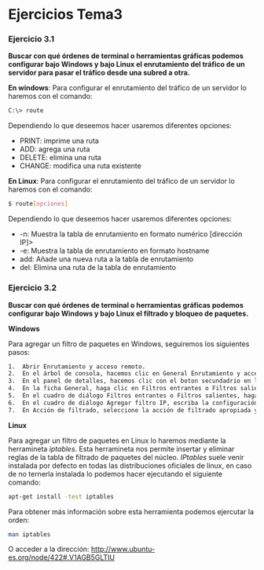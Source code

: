 # Ejercicios Tema3

### Ejercicio 3.1
**Buscar con qué órdenes de terminal o herramientas gráficas podemos configurar bajo Windows y bajo Linux el enrutamiento del tráfico de un servidor para pasar el tráfico desde una subred a otra.**

**En windows**:
Para configurar el enrutamiento del tráfico de un servidor lo haremos con el comando:
```sh
C:\> route
```
Dependiendo lo que deseemos hacer usaremos diferentes opciones:
<ul>
<li>PRINT: imprime una ruta</li>
<li>ADD: agrega una ruta</li>
<li>DELETE: elimina una ruta</li>
<li>CHANGE: modifica una ruta existente</li>
</ul>

**En Linux**:
Para configurar el enrutamiento del tráfico de un servidor lo haremos con el comando:
```sh
$ route[opciones]
```
Dependiendo lo que deseemos hacer usaremos diferentes opciones:
<ul>
<li>-n: Muestra la tabla de enrutamiento en formato numérico [dirección IP]>
<li>-e: Muestra la tabla de enrutamiento en formato hostname</li>
<li>add: Añade una nueva ruta a la tabla de enrutamiento</li>
<li>del: Elimina una ruta de la tabla de enrutamiento</li>
</ul>

### Ejercicio 3.2
**Buscar con qué órdenes de terminal o herramientas gráficas podemos configurar bajo Windows y bajo Linux el filtrado y bloqueo de paquetes.** 

 **Windows**

Para agregar un filtro de paquetes en Windows, seguiremos los siguientes pasos:
```sh
1.  Abrir Enrutamiento y acceso remoto.
2.  En el árbol de consola, hacemos clic en General Enrutamiento y acceso remoto/nombre de servidor/[IPv4 o IPv6]/General
3.  En el panel de detalles, hacemos clic con el boton secundadrio en la interfaz donde deseamos un filtro y a continuación, hacemos clic en Propiedades.
4.  En la ficha General, haga clic en Filtros entrantes o Filtros salientes.
5.  En el cuadro de diálogo Filtros entrantes o Filtros salientes, haga clic en Nuevo.
6.  En el cuadro de diálogo Agregar filtro IP, escriba la configuración del filtro y, a continuación, haga clic en Aceptar.
7.  En Acción de filtrado, seleccione la acción de filtrado apropiada y, a continuación, haga clic en Aceptar.
```

**Linux**

Para agregar un filtro de paquetes en Linux lo haremos mediante la herramineta *iptables*. Esta herramineta nos permite insertar y eliminar reglas de la tabla de filtrado de paquetes del núcleo. 
*IPtables* suele venir instalada por defecto en todas las distribuciones oficiales de linux, en caso de no ternerla instalada lo podemos hacer ejecutando el siguiente comando:
```sh
apt-get install -test iptables
```
Para obtener más información sobre esta herramienta podemos ejercutar la orden:
```sh
man iptables
```
O acceder a la dirección: http://www.ubuntu-es.org/node/422#.V1AGB5GLTIU
